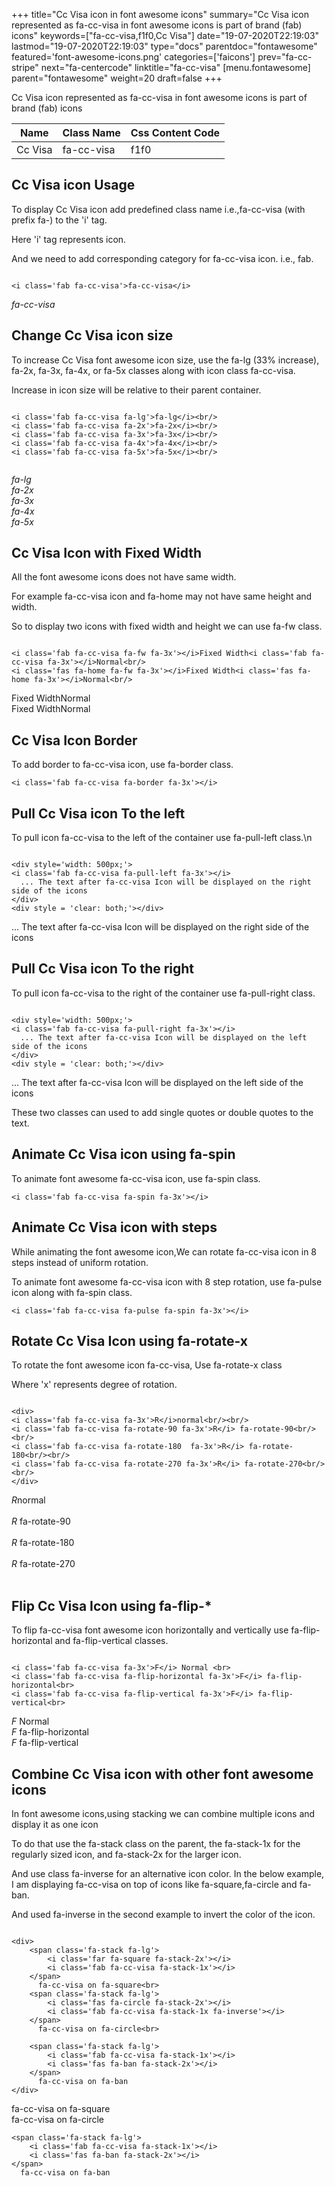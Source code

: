 +++
title="Cc Visa icon in font awesome icons"
summary="Cc Visa icon represented as fa-cc-visa in font awesome icons is part of brand (fab) icons"
keywords=["fa-cc-visa,f1f0,Cc Visa"]
date="19-07-2020T22:19:03"
lastmod="19-07-2020T22:19:03"
type="docs"
parentdoc="fontawesome"
featured='font-awesome-icons.png'
categories=['faicons']
prev="fa-cc-stripe"
next="fa-centercode"
linktitle="fa-cc-visa"
[menu.fontawesome]
parent="fontawesome"
weight=20
draft=false
+++


Cc Visa icon represented as fa-cc-visa in font awesome icons is part of brand (fab) icons

<div class='table-responsive'><table class='table'><thead><tr><th>Name</th><th>Class Name</th><th>Css Content Code</th></tr></thead><tbody><tr><td>Cc Visa</td><td>fa-cc-visa</td><td>f1f0</td></tr></tbody></table></div>



## Cc Visa icon Usage

To display Cc Visa icon add predefined class name i.e.,fa-cc-visa (with prefix fa-) to the 'i' tag.

Here 'i' tag represents icon.

And we need to add corresponding category for fa-cc-visa icon. i.e., fab.


```

<i class='fab fa-cc-visa'>fa-cc-visa</i>
```

<i class='fab fa-cc-visa'>fa-cc-visa</i>




## Change Cc Visa icon size
To increase Cc Visa font awesome icon size, use the fa-lg (33% increase), fa-2x, fa-3x, fa-4x, or fa-5x classes along with icon class fa-cc-visa.

Increase in icon size will be relative to their parent container. 

```

<i class='fab fa-cc-visa fa-lg'>fa-lg</i><br/>
<i class='fab fa-cc-visa fa-2x'>fa-2x</i><br/>
<i class='fab fa-cc-visa fa-3x'>fa-3x</i><br/>
<i class='fab fa-cc-visa fa-4x'>fa-4x</i><br/>
<i class='fab fa-cc-visa fa-5x'>fa-5x</i><br/>
            
```

<i class='fab fa-cc-visa fa-lg'>fa-lg</i><br/>
<i class='fab fa-cc-visa fa-2x'>fa-2x</i><br/>
<i class='fab fa-cc-visa fa-3x'>fa-3x</i><br/>
<i class='fab fa-cc-visa fa-4x'>fa-4x</i><br/>
<i class='fab fa-cc-visa fa-5x'>fa-5x</i><br/>
            



## Cc Visa Icon with Fixed Width 

All the font awesome icons does not have same width.

For example fa-cc-visa icon and fa-home may not have same height and width.

So to display two icons with fixed width and height we can use fa-fw class.


```

<i class='fab fa-cc-visa fa-fw fa-3x'></i>Fixed Width<i class='fab fa-cc-visa fa-3x'></i>Normal<br/>
<i class='fas fa-home fa-fw fa-3x'></i>Fixed Width<i class='fas fa-home fa-3x'></i>Normal<br/>
```

<i class='fab fa-cc-visa fa-fw fa-3x'></i>Fixed Width<i class='fab fa-cc-visa fa-3x'></i>Normal<br/>
<i class='fas fa-home fa-fw fa-3x'></i>Fixed Width<i class='fas fa-home fa-3x'></i>Normal<br/>



## Cc Visa Icon Border 

To add border to fa-cc-visa icon, use fa-border class.


```
<i class='fab fa-cc-visa fa-border fa-3x'></i>

```
<i class='fab fa-cc-visa fa-border fa-3x'></i>





## Pull Cc Visa icon To the left

To pull icon fa-cc-visa to the left of the container use fa-pull-left class.\n

```

<div style='width: 500px;'>
<i class='fab fa-cc-visa fa-pull-left fa-3x'></i>
  ... The text after fa-cc-visa Icon will be displayed on the right side of the icons
</div>
<div style = 'clear: both;'></div>
```

<div style='width: 500px;'>
<i class='fab fa-cc-visa fa-pull-left fa-3x'></i>
  ... The text after fa-cc-visa Icon will be displayed on the right side of the icons
</div>
<div style = 'clear: both;'></div>




## Pull Cc Visa icon To the right
To pull icon fa-cc-visa to the right of the container use fa-pull-right class.

```

<div style='width: 500px;'>
<i class='fab fa-cc-visa fa-pull-right fa-3x'></i>
  ... The text after fa-cc-visa Icon will be displayed on the left side of the icons
</div>
<div style = 'clear: both;'></div>
```

<div style='width: 500px;'>
<i class='fab fa-cc-visa fa-pull-right fa-3x'></i>
  ... The text after fa-cc-visa Icon will be displayed on the left side of the icons
</div>
<div style = 'clear: both;'></div>

These two classes can used to add single quotes or double quotes to the text.


## Animate Cc Visa icon using fa-spin
To animate font awesome fa-cc-visa icon, use fa-spin class.

```
<i class='fab fa-cc-visa fa-spin fa-3x'></i>
```
<i class='fab fa-cc-visa fa-spin fa-3x'></i>




## Animate Cc Visa icon with steps
While animating the font awesome icon,We can rotate fa-cc-visa icon in 8 steps instead of uniform rotation.

To animate font awesome fa-cc-visa icon with 8 step rotation, use fa-pulse icon along with fa-spin class.


```
<i class='fab fa-cc-visa fa-pulse fa-spin fa-3x'></i>

```
<i class='fab fa-cc-visa fa-pulse fa-spin fa-3x'></i>





## Rotate Cc Visa Icon using fa-rotate-x
To rotate the font awesome icon fa-cc-visa, Use fa-rotate-x class

Where 'x' represents degree of rotation.


```

<div>
<i class='fab fa-cc-visa fa-3x'>R</i>normal<br/><br/>
<i class='fab fa-cc-visa fa-rotate-90 fa-3x'>R</i> fa-rotate-90<br/><br/> 
<i class='fab fa-cc-visa fa-rotate-180  fa-3x'>R</i> fa-rotate-180<br/><br/> 
<i class='fab fa-cc-visa fa-rotate-270 fa-3x'>R</i> fa-rotate-270<br/><br/>
</div>
```

<div>
<i class='fab fa-cc-visa fa-3x'>R</i>normal<br/><br/>
<i class='fab fa-cc-visa fa-rotate-90 fa-3x'>R</i> fa-rotate-90<br/><br/> 
<i class='fab fa-cc-visa fa-rotate-180  fa-3x'>R</i> fa-rotate-180<br/><br/> 
<i class='fab fa-cc-visa fa-rotate-270 fa-3x'>R</i> fa-rotate-270<br/><br/>
</div>




## Flip Cc Visa Icon using fa-flip-*
To flip fa-cc-visa font awesome icon horizontally and vertically use fa-flip-horizontal and fa-flip-vertical classes. 

```

<i class='fab fa-cc-visa fa-3x'>F</i> Normal <br>
<i class='fab fa-cc-visa fa-flip-horizontal fa-3x'>F</i> fa-flip-horizontal<br>
<i class='fab fa-cc-visa fa-flip-vertical fa-3x'>F</i> fa-flip-vertical<br>
```

<i class='fab fa-cc-visa fa-3x'>F</i> Normal <br>
<i class='fab fa-cc-visa fa-flip-horizontal fa-3x'>F</i> fa-flip-horizontal<br>
<i class='fab fa-cc-visa fa-flip-vertical fa-3x'>F</i> fa-flip-vertical<br>




## Combine Cc Visa icon with other font awesome icons
In font awesome icons,using stacking we can combine multiple icons and display it as one icon 

To do that use the fa-stack class on the parent, the fa-stack-1x for the regularly sized icon, and fa-stack-2x for the larger icon.

And use class fa-inverse for an alternative icon color. 
In the below example, I am displaying fa-cc-visa on top of icons like fa-square,fa-circle and fa-ban.

And used fa-inverse in the second example to invert the color of the icon.

```

<div>
    <span class='fa-stack fa-lg'>
        <i class='far fa-square fa-stack-2x'></i>
        <i class='fab fa-cc-visa fa-stack-1x'></i>
    </span>
      fa-cc-visa on fa-square<br>
    <span class='fa-stack fa-lg'>
        <i class='fas fa-circle fa-stack-2x'></i>
        <i class='fab fa-cc-visa fa-stack-1x fa-inverse'></i>
    </span>
      fa-cc-visa on fa-circle<br>

    <span class='fa-stack fa-lg'>
        <i class='fab fa-cc-visa fa-stack-1x'></i>
        <i class='fas fa-ban fa-stack-2x'></i>
    </span>
      fa-cc-visa on fa-ban
</div>
```

<div>
    <span class='fa-stack fa-lg'>
        <i class='far fa-square fa-stack-2x'></i>
        <i class='fab fa-cc-visa fa-stack-1x'></i>
    </span>
      fa-cc-visa on fa-square<br>
    <span class='fa-stack fa-lg'>
        <i class='fas fa-circle fa-stack-2x'></i>
        <i class='fab fa-cc-visa fa-stack-1x fa-inverse'></i>
    </span>
      fa-cc-visa on fa-circle<br>

    <span class='fa-stack fa-lg'>
        <i class='fab fa-cc-visa fa-stack-1x'></i>
        <i class='fas fa-ban fa-stack-2x'></i>
    </span>
      fa-cc-visa on fa-ban
</div>






